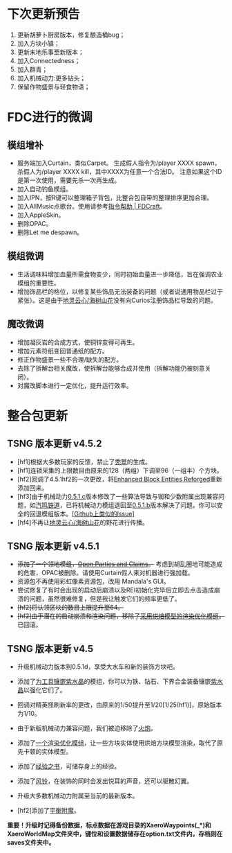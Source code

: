 # 下次更新预告

1. 更新胡萝卜厨房版本，修复酿造桶bug；
2. 加入方块小镇；
3. 更新末地乐事至新版本；
4. 加入Connectedness；
5. 加入群青；
6. 加入机械动力:更多钻头；
7. 保留作物盛景与轻食物语；

# FDC进行的微调

## 模组增补

- 服务端加入Curtain，类似Carpet。
生成假人指令为/player XXXX spawn，杀假人为/player XXXX kill，其中XXXX为任意一个合法ID。
注意如果这个ID是第一次使用，需要先杀一次再生成。
- 加入自动钓鱼模组。
- 加入IPN，按R键可以整理箱子背包，比整合包自带的整理排序更加合理。
- 加入AllMusic点歌台。使用请参考[指令帮助 | FDCraft](https://fdcraft.github.io/guide/commands.html#点歌)。
- 加入AppleSkin。
- 删除OPAC。
- 删除Let me despawn。

## 模组微调

- 生活调味料增加血量所需食物变少，同时初始血量进一步降低，旨在强调农业模组的重要性。
- 增加饰品栏的格位，以修复某些饰品无法装备的问题（或者说通用物品栏过于紧张）。这是由于[地灵云心/海树山花](https://www.mcmod.cn/class/1509.html)没有向Curios注册饰品栏导致的问题。

## 魔改微调

- 增加凝灰岩的合成方式，使铜锌变得可再生。
- 增加元素符纸变回普通纸的配方。
- 修正作物盛景一些不合理/缺失的配方。
- 去除了拆解台相关魔改，使拆解台能够合成并使用（拆解功能仍被刻意关闭）。
- 对魔改脚本进行一定优化，提升运行效率。

# 整合包更新

## TSNG 版本更新 v4.5.2

- [hf1]根据大多数玩家的反馈，禁止了[秃鹫](https://www.mcmod.cn/item/619402.html)的生成。
- [hf1]连锁采集的上限数目由原来的128（两组）下调至96（一组半）个方块。
- [hf2]回调了4.5.1hf2的一次更改，将[Enhanced Block Entities Reforged](https://www.mcmod.cn/class/10159.html)重新添加回来。
- [hf3]由于机械动力[0.5.1.c](https://link.mcmod.cn/target/aHR0cHM6Ly9tb2RyaW50aC5jb20vbW9kL2NyZWF0ZS92ZXJzaW9uLzEuMTguMi0wLjUuMS5j)版本修改了一些算法导致与铷和少数附属出现兼容问题，如[汽鸣铁道](https://www.mcmod.cn/class/8230.html)，已将机械动力模组退回至[0.5.1.b](https://link.mcmod.cn/target/aHR0cHM6Ly9tb2RyaW50aC5jb20vbW9kL2NyZWF0ZS92ZXJzaW9uLzEuMTkuMi0wLjUuMS5i)版本解决了问题，你可以安全的回退模组版本。[[Github上类似的Issue\]](https://link.mcmod.cn/target/aHR0cHM6Ly9naXRodWIuY29tL0xheWVycy1vZi1SYWlsd2F5cy9SYWlsd2F5L2lzc3Vlcy8xODE=)
- [hf4]不再让[地灵云心/海树山花](https://www.mcmod.cn/class/1509.html)的野花进行传播。

## TSNG 版本更新 v4.5.1

- ~~添加了一个领地模组，[Open Parties and Claims](https://www.mcmod.cn/class/7945.html)。~~ 考虑到胡乱圈地可能造成的危害，OPAC被删除。请使用Curtain假人来对机器进行强加载。
- 资源包不再使用彩虹像素资源包，改用 Mandala's GUI。
- 尝试修复了有时会出现的启动后崩溃以及REI初始化完毕后立即去点击造成崩溃的问题，虽然很难修复，但是我让触发它们的频率更低了。
- ~~[hf2]将认领区块的数目上限提升至64。~~
- ~~[hf2]由于潜在的启动崩溃和渲染问题，移除了[采用烘焙模型的渲染优化模组](https://www.mcmod.cn/class/10159.html)。~~ 已回滚。

## TSNG 版本更新 v4.5

- 升级机械动力版本到0.5.1d，享受大水车和新的装饰方块吧。

- 添加了[为工具镶嵌紫水晶](https://www.mcmod.cn/class/9342.html)的模组，你可以为铁、钻石、下界合金装备镶嵌[紫水晶](https://www.mcmod.cn/item/463183.html)以强化它们了。

- 回调对精英怪刷新率的更改，由原来的1/50提升至1/20[1/25(hf1)]，原始版本为1/10。

- 由于新版机械动力兼容问题，我们被迫移除了[火炮](https://www.mcmod.cn/class/7178.html)。

- 添加了[一个渲染优化模组](https://www.mcmod.cn/class/10159.html)，让一些方块实体使用烘焙方块模型渲染，取代了原先卡顿的实体模型。

- 添加了[经验之书](https://www.mcmod.cn/class/2118.html)，可储存身上的经验。

- 添加了[风铃](https://www.mcmod.cn/class/6988.html)，在装饰的同时会发出悦耳的声音，还可以驱散幻翼。

- 升级大多数机械动力附属至当前的最新版本。

- [hf2]添加了[平衡附魔](https://www.mcmod.cn/class/4364.html)。

**重要！升级时记得备份数据，标点数据在游戏目录的XaeroWaypoints(_*)和XaeroWorldMap文件夹中，键位和设置数据储存在option.txt文件内，存档则在saves文件夹中。**